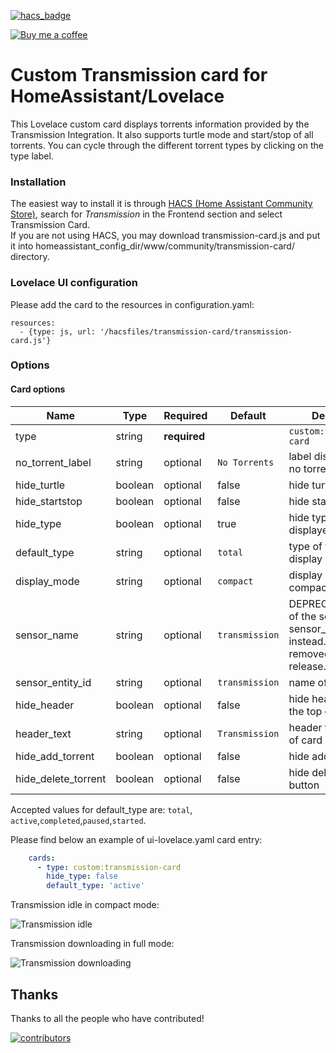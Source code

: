 [![hacs_badge](https://img.shields.io/badge/HACS-Default-orange.svg)](https://github.com/hacs/integration)

<p><a href="https://www.buymeacoffee.com/6rF5cQl" rel="nofollow" target="_blank"><img src="https://camo.githubusercontent.com/c070316e7fb193354999ef4c93df4bd8e21522fa/68747470733a2f2f696d672e736869656c64732e696f2f7374617469632f76312e7376673f6c6162656c3d4275792532306d6525323061253230636f66666565266d6573736167653d25463025394625413525413826636f6c6f723d626c61636b266c6f676f3d6275792532306d6525323061253230636f66666565266c6f676f436f6c6f723d7768697465266c6162656c436f6c6f723d366634653337" alt="Buy me a coffee" data-canonical-src="https://img.shields.io/static/v1.svg?label=Buy%20me%20a%20coffee&amp;message=%F0%9F%A5%A8&amp;color=black&amp;logo=buy%20me%20a%20coffee&amp;logoColor=white&amp;labelColor=b0c4de" style="max-width:100%;"></a>
</p>

# Custom Transmission card for HomeAssistant/Lovelace

This Lovelace custom card displays torrents information provided by the Transmission Integration.
It also supports turtle mode and start/stop of all torrents.
You can cycle through the different torrent types by clicking on the type label.

### Installation

The easiest way to install it is through [HACS (Home Assistant Community Store)](https://github.com/hacs/frontend),
search for *Transmission* in the Frontend section and select Transmission Card.<br />
If you are not using HACS, you may download transmission-card.js and put it into
homeassistant_config_dir/www/community/transmission-card/ directory.<br />

### Lovelace UI configuration

Please add the card to the resources in configuration.yaml:

```
resources:
  - {type: js, url: '/hacsfiles/transmission-card/transmission-card.js'}
```

### Options

#### Card options

| Name                | Type         | Required     | Default                 | Description                          |
| --------------------| ------------ | ------------ | ----------------------- | ------------------------------------ |
| type                | string       | **required** |                         | `custom:transmission-card`           |
| no_torrent_label    | string       | optional     | `No Torrents`           | label displayed with no torrents     |
| hide_turtle         | boolean      | optional     | false                   | hide turtle button                   |
| hide_startstop      | boolean      | optional     | false                   | hide start/stop button               |
| hide_type           | boolean      | optional     | true                    | hide type of torrents displayed      |
| default_type        | string       | optional     | `total`                 | type of torrents to display at start |
| display_mode        | string       | optional     | `compact`               | display mode: compact or full        |
| sensor_name         | string       | optional     | `transmission`          | DEPRECATED. Name of the sensor. Use sensor_entity_id instead. It will be removed in a later release. |
| sensor_entity_id    | string       | optional     | `transmission`          | name of the sensor                   |
| hide_header         | boolean      | optional     | false                   | hide header text at the top of card  |
| header_text         | string       | optional     | `Transmission`          | header text at the top of card       |
| hide_add_torrent    | boolean      | optional     | false                   | hide add torrent input               |
| hide_delete_torrent | boolean      | optional     | false                   | hide delete torrent button           |

Accepted values for default_type are: `total`, `active`,`completed`,`paused`,`started`.

Please find below an example of ui-lovelace.yaml card entry:

```yaml
    cards:
      - type: custom:transmission-card
        hide_type: false
        default_type: 'active'
```

Transmission idle in compact mode:

![Transmission idle](https://raw.githubusercontent.com/amaximus/transmission-card/main/transmission_idle.jpg)

Transmission downloading in full mode:

![Transmission downloading](https://raw.githubusercontent.com/amaximus/transmission-card/main/transmission_downloading_full_mode.jpg)

## Thanks

Thanks to all the people who have contributed!

[![contributors](https://contributors-img.web.app/image?repo=amaximus/transmission-card)](https://github.com/amaximus/transmission-card/graphs/contributors)
